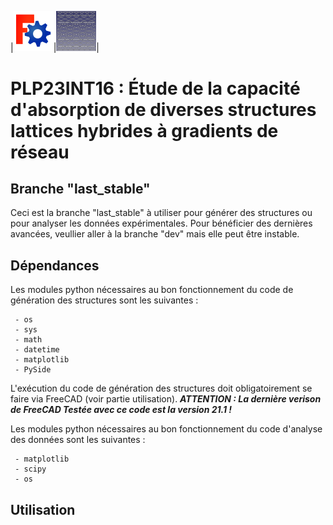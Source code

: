 
|<img src="https://github.com/AdrienHerman/PLP/blob/main/FreeCAD016-logo.svg" width="64" height="64" />|<img src="https://github.com/AdrienHerman/PLP/blob/main/image.png" width="64" />|

# PLP23INT16 : Étude de la capacité d'absorption de diverses structures lattices hybrides à gradients de réseau

## Branche "last_stable"
Ceci est la branche "last_stable" à utiliser pour générer des structures ou pour analyser les données expérimentales.
Pour bénéficier des dernières avancées, veullier aller à la branche "dev" mais elle peut être instable.

## Dépendances
Les modules python nécessaires au bon fonctionnement du code de génération des structures sont les suivantes :
```
 - os
 - sys
 - math
 - datetime
 - matplotlib
 - PySide
```
L'exécution du code de génération des structures doit obligatoirement se faire via FreeCAD (voir partie utilisation).
**_ATTENTION : La dernière verison de FreeCAD Testée avec ce code est la version 21.1 !_**  

Les modules python nécessaires au bon fonctionnement du code d'analyse des données sont les suivantes :
```
 - matplotlib
 - scipy
 - os
```

## Utilisation


